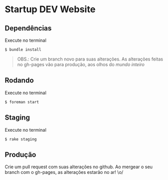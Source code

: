 # Startup DEV Website

## Dependências

Execute no terminal

    $ bundle install

> OBS.: Crie um branch novo para suas alterações. As alterações feitas no gh-pages vão para produção, aos olhos do *mundo inteiro*

## Rodando

Execute no terminal

    $ foreman start

## Staging

Execute no terminal

    $ rake staging

## Produção

Crie um pull request com suas alterações no github. Ao mergear o seu branch com o gh-pages, as alterações estarão no ar! \o/
